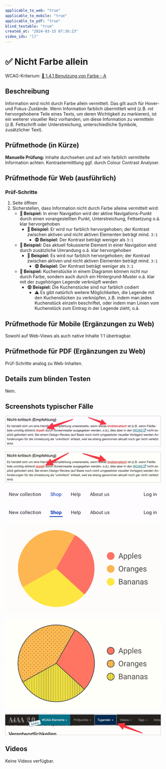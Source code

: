```yaml
---
applicable_to_web: "true"
applicable_to_mobile: "true"
applicable_to_pdf: "true"
blind_testable: "true"
created_at: "2024-03-15 07:36:23"
video_ids: "[]"
---
```


# ✅ Nicht Farbe allein

WCAG-Kriterium: [📜 1.4.1 Benutzung von Farbe - A](..)

## Beschreibung

Information wird nicht durch Farbe allein vermittelt. Das gilt auch für Hover- und Fokus-Zustände. Wenn Information farblich übermittelt wird (z.B. rot hervorgehobene Teile eines Texts, um deren Wichtigkeit zu markieren), ist ein weiterer visueller Reiz vorhanden, um diese Information zu vermitteln (z.B. Fettschrift oder Unterstreichung, unterschiedliche Symbole, zusätzlicher Text).

## Prüfmethode (in Kürze)

**Manuelle Prüfung:** Inhalte durchsehen und auf rein farblich vermittelte Information achten. Kontrastermittlung ggf. durch Colour Contrast Analyser.

## Prüfmethode für Web (ausführlich)

### Prüf-Schritte

1. Seite öffnen
1. Sicherstellen, dass Information nicht durch Farbe alleine vermittelt wird:
    - **🙂 Beispiel:** In einer Navigation wird der aktive Navigations-Punkt durch einen vorangestellten Punkt, Unterstreichung, Fettsetzung o.ä. klar hervorgehoben
        - **🙂 Beispiel:** Er wird nur farblich hervorgehoben; der Kontrast zwischen aktiven und nicht aktiven Elementen beträgt mind. `3:1`
            - **😡 Beispiel:** Der Kontrast beträgt weniger als `3:1`
    - **🙂 Beispiel:** Das aktuell fokussierte Element in einer Navigation wird durch zusätzliche Umrandung o.ä. klar hervorgehoben
        - **🙂 Beispiel:** Es wird nur farblich hervorgehoben; der Kontrast zwischen aktiven und nicht aktiven Elementen beträgt mind. `3:1`
            - **😡 Beispiel:** Der Kontrast beträgt weniger als `3:1`
    - **🙂 Beispiel:** Kuchenstücke in einem Diagramm können nicht nur durch Farbe, sondern auch durch ein Hintergrund-Muster o.ä. klar mit der zugehörigen Legende verknüpft werden
        - **😡 Beispiel:** Die Kuchenstücke sind nur farblich codiert
            - ⚠️ Es gibt natürlich weitere Möglichkeiten, die Legende mit den Kuchenstücken zu verknüpfen, z.B. indem man jedes Kuchenstück einzeln beschriftet, oder indem man Linien vom Kuchenstück zum Eintrag in der Legende zieht, o.ä.

## Prüfmethode für Mobile (Ergänzungen zu Web)

Sowohl auf Web-Views als auch native Inhalte 1:1 übertragbar.

## Prüfmethode für PDF (Ergänzungen zu Web)

Prüf-Schritte analog zu Web-Inhalten.

## Details zum blinden Testen

Nein.

## Screenshots typischer Fälle

![Fehlerhafte Wörter in Text nur rötlich hervorgehoben](images/fehlerhafte-wrter-in-text-nur-rtlich-hervorgehoben.png)

![Fehlerhafte Wörter zusätzlich durch gepunktete Unterstreichung hervorgehoben](images/fehlerhafte-wrter-zustzlich-durch-gepunktete-unterstreichung-hervorgehoben.png)

![Aktiver Navigations-Punkt nur farblich hervorgehoben](images/aktiver-navigations-punkt-nur-farblich-hervorgehoben.png)

![Aktiver Navigations-Punkt zusätzlich mit Fettung und Unterstreichung hervorgehoben](images/aktiver-navigations-punkt-zustzlich-mit-fettung-und-unterstreichung-hervorgehoben.png)

![Kuchen-Diagramm rein farblich codiert](images/kuchen-diagramm-rein-farblich-codiert.png)

![Kuchen-Diagramm zusätzlich mit Muster codiert](images/kuchen-diagramm-zustzlich-mit-muster-codiert.png)

![Fokus-Zustand durch Umrandung gut erkennbar](images/fokus-zustand-durch-umrandung-gut-erkennbar.png)

## Videos

Keine Videos verfügbar.
